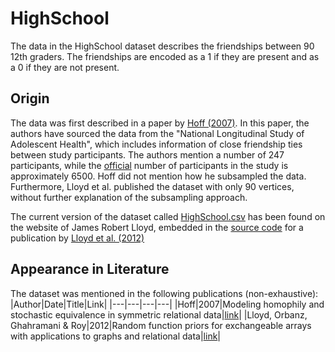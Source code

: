 # HighSchool
The data in the HighSchool dataset describes the friendships between 90 12th graders. The friendships are encoded as a 1 if they are present and as a 0 if they are not present.

## Origin
The data was first described in a paper by [Hoff (2007)](https://proceedings.neurips.cc/paper/2007/hash/766ebcd59621e305170616ba3d3dac32-Abstract.html). In this paper, the authors have sourced the data from the "National Longitudinal Study of Adolescent Health", which includes information of close friendship ties between study participants. The authors mention a number of 247 participants, while the [official](https://doi.org/10.15139/S3/11900) number of participants in the study is approximately 6500. Hoff did not mention how he subsampled the data. Furthermore, Lloyd et al. published the dataset with only 90 vertices, without further explanation of the subsampling approach.

The current version of the dataset called [HighSchool.csv](./HighSchool.csv) has been found on the website of James Robert Lloyd, embedded in the [source code](https://jamesrobertlloyd.com/assets/BasicRFM.tar.gz) for a publication by [Lloyd et al. (2012)](https://proceedings.neurips.cc/paper/2012/hash/df6c9756b2334cc5008c115486124bfe-Abstract.html)

## Appearance in Literature
The dataset was mentioned in the following publications (non-exhaustive):
|Author|Date|Title|Link|
|---|---|---|---|
|Hoff|2007|Modeling homophily and stochastic equivalence in symmetric relational data|[link](https://proceedings.neurips.cc/paper/2007/hash/766ebcd59621e305170616ba3d3dac32-Abstract.html)|
|Lloyd, Orbanz, Ghahramani & Roy|2012|Random function priors for exchangeable arrays with applications to graphs and relational data|[link](https://proceedings.neurips.cc/paper/2012/hash/df6c9756b2334cc5008c115486124bfe-Abstract.html)|
